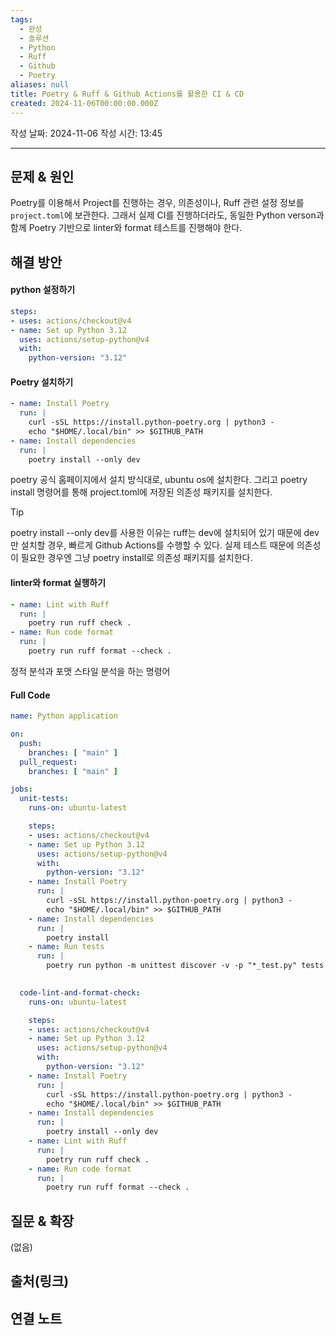 ```yaml
---
tags:
  - 완성
  - 솔루션
  - Python
  - Ruff
  - Github
  - Poetry
aliases: null
title: Poetry & Ruff & Github Actions를 활용한 CI & CD
created: 2024-11-06T00:00:00.000Z
---
```

작성 날짜: 2024-11-06
작성 시간: 13:45


----

## 문제 & 원인

Poetry를 이용해서 Project를 진행하는 경우, 의존성이나, Ruff 관련 설정 정보를 `project.toml`에 보관한다. 그래서 실제 CI를 진행하더라도, 동일한 Python verson과 함께 Poetry 기반으로 linter와 format 테스트를 진행해야 한다.

## 해결 방안

#### python 설정하기

```yaml
steps:
- uses: actions/checkout@v4
- name: Set up Python 3.12
  uses: actions/setup-python@v4
  with:
    python-version: "3.12"
```

#### Poetry 설치하기

```yaml
- name: Install Poetry
  run: |
    curl -sSL https://install.python-poetry.org | python3 -
    echo "$HOME/.local/bin" >> $GITHUB_PATH
- name: Install dependencies
  run: |
    poetry install --only dev
```

poetry 공식 홈페이지에서 설치 방식대로, ubuntu os에 설치한다. 그리고 poetry install 명령어를 통해 project.toml에 저장된 의존성 패키지를 설치한다.

>[!tip]
>poetry install --only dev를 사용한 이유는 ruff는 dev에 설치되어 있기 때문에 dev만 설치할 경우, 빠르게 Github Actions를 수행할 수 있다. 실제 테스트 때문에 의존성이 필요한 경우엔 그냥 poetry install로 의존성 패키지를 설치한다.

#### linter와 format 실행하기

```yaml
- name: Lint with Ruff
  run: |
    poetry run ruff check .
- name: Run code format
  run: |
    poetry run ruff format --check .
```

정적 분석과 포맷 스타일 분석을 하는 명령어


#### Full Code

```yaml
name: Python application

on:
  push:
    branches: [ "main" ]
  pull_request:
    branches: [ "main" ]

jobs:
  unit-tests:
    runs-on: ubuntu-latest

    steps:
    - uses: actions/checkout@v4
    - name: Set up Python 3.12
      uses: actions/setup-python@v4
      with:
        python-version: "3.12"
    - name: Install Poetry
      run: |
        curl -sSL https://install.python-poetry.org | python3 -
        echo "$HOME/.local/bin" >> $GITHUB_PATH
    - name: Install dependencies
      run: |
        poetry install
    - name: Run tests
      run: |
        poetry run python -m unittest discover -v -p "*_test.py" tests
  

  code-lint-and-format-check:
    runs-on: ubuntu-latest

    steps:
    - uses: actions/checkout@v4
    - name: Set up Python 3.12
      uses: actions/setup-python@v4
      with:
        python-version: "3.12"
    - name: Install Poetry
      run: |
        curl -sSL https://install.python-poetry.org | python3 -
        echo "$HOME/.local/bin" >> $GITHUB_PATH
    - name: Install dependencies
      run: |
        poetry install --only dev
    - name: Lint with Ruff
      run: |
        poetry run ruff check .
    - name: Run code format
      run: |
        poetry run ruff format --check .


```


## 질문 & 확장

(없음)

## 출처(링크)


## 연결 노트
